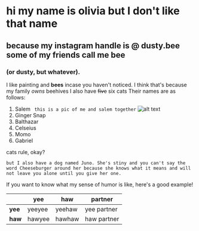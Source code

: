 # hi my name is olivia but I don't like that name
## because my instagram handle is @ dusty.bee  some of my friends call me bee
### (or dusty, but whatever).
I like painting and **bees** incase you haven't noticed.
I think that's because my family *owns* beehives
I also have ~~five~~ six cats
Their names are as follows:
1. Salem
``` this is a pic of me and salem together```
![alt text](https://www.instagram.com/p/B4-POlBBTwi/?utm_source=ig_web_copy_link)
1. Ginger Snap
1. Balthazar
1. Celseius 
1. Momo
1. Gabriel

cats rule, okay?

``` but I also have a dog named Juno. She's stiny and you can't say the word Cheeseburger around her because she knows what it means and will not leave you alone until you give her one. ```

If you want to know what my sense of humor is like, here's a good example!


|         | **yee** | **haw** | **partner** |
|---------|---------|---------|-------------|
| **yee** | yeeyee  | yeehaw  | yee partner |
| **haw** | hawyee  | hawhaw  | haw partner |
